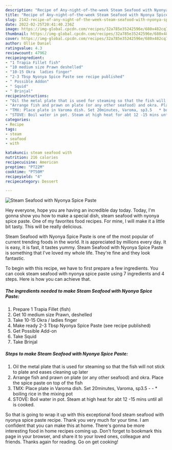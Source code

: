 ```yaml
---
description: "Recipe of Any-night-of-the-week Steam Seafood with Nyonya Spice Paste"
title: "Recipe of Any-night-of-the-week Steam Seafood with Nyonya Spice Paste"
slug: 2142-recipe-of-any-night-of-the-week-steam-seafood-with-nyonya-spice-paste
date: 2022-02-25T20:41:40.236Z
image: https://img-global.cpcdn.com/recipes/32a785e35242596e/680x482cq70/steam-seafood-with-nyonya-spice-paste-recipe-main-photo.jpg
thumbnail: https://img-global.cpcdn.com/recipes/32a785e35242596e/680x482cq70/steam-seafood-with-nyonya-spice-paste-recipe-main-photo.jpg
cover: https://img-global.cpcdn.com/recipes/32a785e35242596e/680x482cq70/steam-seafood-with-nyonya-spice-paste-recipe-main-photo.jpg
author: Ollie Daniel
ratingvalue: 4.3
reviewcount: 47962
recipeingredient:
- "1 Trapia Fillet fish"
- "10 medium size Prawn deshelled"
- "10-15 Okra  ladies finger"
- "2-3 Tbsp Nyonya Spice Paste see recipe published"
- " Possible Addon"
- " Squid"
- " Brinjal"
recipeinstructions:
- "Oil the metal plate that is used for steaming so that the fish will not stick to plate and eases cleaning up later"
- "Arrange fish and prawn on plate (or any other seafood) and okra. Place the spice paste on top of the fish"
- "TMX: Place plate in Varoma dish. Set 20minutes, Varoma, sp3.5   * boiling rice in the mixing pot"
- "STOVE: Boil water in pot. Steam at high heat for abt 12 -15 mins until all is cooked."
categories:
- Recipe
tags:
- steam
- seafood
- with

katakunci: steam seafood with 
nutrition: 216 calories
recipecuisine: American
preptime: "PT22M"
cooktime: "PT50M"
recipeyield: "4"
recipecategory: Dessert

---
```



![Steam Seafood with Nyonya Spice Paste](https://img-global.cpcdn.com/recipes/32a785e35242596e/680x482cq70/steam-seafood-with-nyonya-spice-paste-recipe-main-photo.jpg)

Hey everyone, hope you are having an incredible day today. Today, I'm gonna show you how to make a special dish, steam seafood with nyonya spice paste. One of my favorites food recipes. For mine, I will make it a little bit tasty. This will be really delicious.

Steam Seafood with Nyonya Spice Paste is one of the most popular of current trending foods in the world. It is appreciated by millions every day. It is easy, it is fast, it tastes yummy. Steam Seafood with Nyonya Spice Paste is something that I've loved my whole life. They're fine and they look fantastic.




To begin with this recipe, we have to first prepare a few ingredients. You can cook steam seafood with nyonya spice paste using 7 ingredients and 4 steps. Here is how you can achieve that.

<!--inarticleads1-->

##### The ingredients needed to make Steam Seafood with Nyonya Spice Paste:

1. Prepare 1 Trapia Fillet (fish)
1. Get 10 medium size Prawn, deshelled
1. Take 10-15 Okra / ladies finger
1. Make ready 2-3 Tbsp Nyonya Spice Paste (see recipe published)
1. Get  Possible Add-on
1. Take  Squid
1. Take  Brinjal




<!--inarticleads2-->

##### Steps to make Steam Seafood with Nyonya Spice Paste:

1. Oil the metal plate that is used for steaming so that the fish will not stick to plate and eases cleaning up later
1. Arrange fish and prawn on plate (or any other seafood) and okra. Place the spice paste on top of the fish
1. TMX: Place plate in Varoma dish. Set 20minutes, Varoma, sp3.5  -  - * boiling rice in the mixing pot
1. STOVE: Boil water in pot. Steam at high heat for abt 12 -15 mins until all is cooked.




So that is going to wrap it up with this exceptional food steam seafood with nyonya spice paste recipe. Thank you very much for your time. I am confident that you can make this at home. There's gonna be more interesting food in home recipes coming up. Don't forget to bookmark this page in your browser, and share it to your loved ones, colleague and friends. Thanks again for reading. Go on get cooking!
